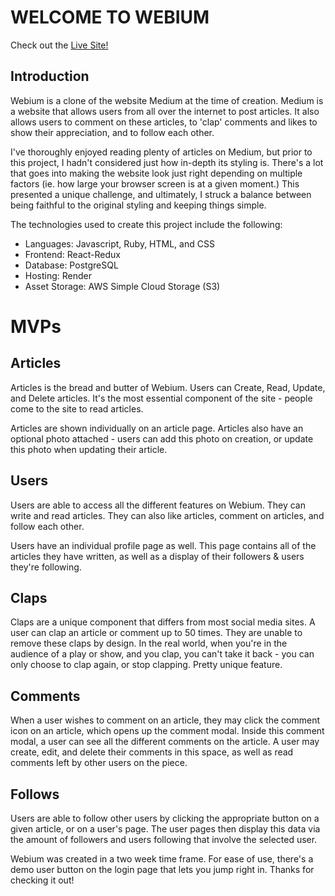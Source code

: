 # WELCOME TO WEBIUM

Check out the [Live Site!](https://webium.onrender.com/)

## Introduction

Webium is a clone of the website Medium at the time of creation.  Medium is a website that allows users from all over the internet to post articles.  It also allows users to comment on these articles, to 'clap' comments and likes to show their appreciation, and to follow each other.

I've thoroughly enjoyed reading plenty of articles on Medium, but prior to this project, I hadn't considered just how in-depth its styling is.  There's a lot that goes into making the website look just right depending on multiple factors (ie. how large your browser screen is at a given moment.)  This presented a unique challenge, and ultimately, I struck a balance between being faithful to the original styling and keeping things simple.  

The technologies used to create this project include the following:

* Languages:  Javascript, Ruby, HTML, and CSS
* Frontend:  React-Redux
* Database:  PostgreSQL
* Hosting:  Render
* Asset Storage: AWS Simple Cloud Storage (S3)

# MVPs 

## Articles

Articles is the bread and butter of Webium.  Users can Create, Read, Update, and Delete articles.  It's the most essential component of the site - people come to the site to read articles.

Articles are shown individually on an article page.  Articles also have an optional photo attached - users can add this photo on creation, or update this photo when updating their article.

## Users

Users are able to access all the different features on Webium.  They can write and read articles.  They can also like articles, comment on articles, and follow each other.

Users have an individual profile page as well.  This page contains all of the articles they have written, as well as a display of their followers & users they're following.


## Claps

Claps are a unique component that differs from most social media sites.  A user can clap an article or comment up to 50 times.  They are unable to remove these claps by design.  In the real world, when you're in the audience of a play or show, and you clap, you can't take it back - you can only choose to clap again, or stop clapping.  Pretty unique feature.

## Comments

When a user wishes to comment on an article, they may click the comment icon on an article, which opens up the comment modal.  Inside this comment modal, a user can see all the different comments on the article.  A user may create, edit, and delete their comments in this space, as well as read comments left by other users on the piece.

## Follows

Users are able to follow other users by clicking the appropriate button on a given article, or on a user's page.  The user pages then display this data via the amount of followers and users following that involve the selected user.



Webium was created in a two week time frame.  For ease of use, there's a demo user button on the login page that lets you jump right in.  Thanks for checking it out!
